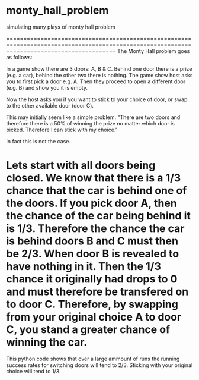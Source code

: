 # monty_hall_problem
simulating many plays of monty hall problem

============================================================================================================================================
The Monty Hall problem goes as follows:

In a game show there are 3 doors: A, B & C. Behind one door there is a prize (e.g. a car), behind the other two there is nothing.
The game show host asks you to first pick a door e.g. A. Then they proceed to open a different door (e.g. B) and show you it is empty.

Now the host asks you if you want to stick to your choice of door, or swap to the other available door (door C).

This may initially seem like a simple problem: "There are two doors and therefore there is a 50% of winning the prize no matter which door is picked. 
Therefore I can stick with my choice."

In fact this is not the case.

Lets start with all doors being closed. We know that there is a 1/3 chance that the car is behind one of the doors.
If you pick door A, then the chance of the car being behind it is 1/3. Therefore the chance the car is behind doors B and C must then be 2/3.
When door B is revealed to have nothing in it. Then the 1/3 chance it originally had drops to 0 and must therefore be transfered on to door C. 
Therefore, by swapping from your original choice A to door C, you stand a greater chance of winning the car.
============================================================================================================================================

This python code shows that over a large ammount of runs the running success rates for switching doors will tend to 2/3. 
Sticking with your original choice will tend to 1/3.

